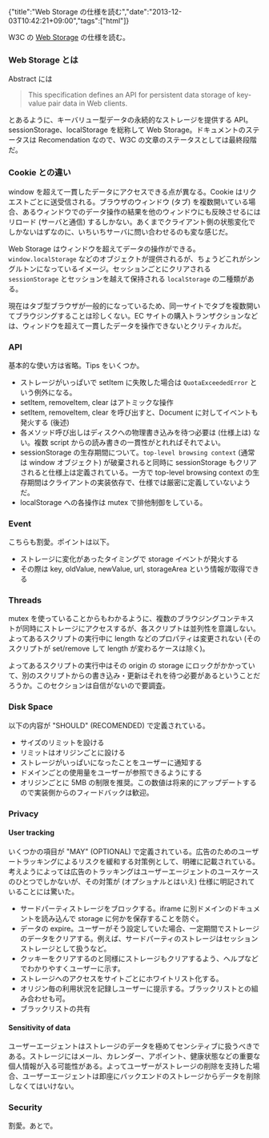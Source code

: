 {"title":"Web Storage の仕様を読む","date":"2013-12-03T10:42:21+09:00","tags":["html"]}

W3C の [Web Storage](http://www.w3.org/TR/webstorage/) の仕様を読む。

### Web Storage とは

Abstract には

> This specification defines an API for persistent data storage of key-value pair data in Web clients.

とあるように、キーバリュー型データの永続的なストレージを提供する API。sessionStorage、localStorage を総称して Web Storage。ドキュメントのステータスは Recomendation なので、W3C の文章のステータスとしては最終段階だ。

### Cookie との違い

window を超えて一貫したデータにアクセスできる点が異なる。Cookie はリクエストごとに送受信される。ブラウザのウィンドウ (タブ) を複数開いている場合、あるウィンドウでのデータ操作の結果を他のウィンドウにも反映させるにはリロード (サーバと通信) するしかない。あくまでクライアント側の状態変化でしかないはずなのに、いちいちサーバに問い合わせるのも変な感じだ。

Web Storage はウィンドウを超えてデータの操作ができる。`window.localStorage` などのオブジェクトが提供されるが、ちょうどこれがシングルトンになっているイメージ。セッションごとにクリアされる `sessionStorage` とセッションを越えて保持される `localStorage` の二種類がある。

現在はタブ型ブラウザが一般的になっているため、同一サイトでタブを複数開いてブラウジングすることは珍しくない。EC サイトの購入トランザクションなどは、ウィンドウを超えて一貫したデータを操作できないとクリティカルだ。

### API

基本的な使い方は省略。Tips をいくつか。

- ストレージがいっぱいで setItem に失敗した場合は `QuotaExceededError` という例外になる。
- setItem, removeItem, clear はアトミックな操作
- setItem, removeItem, clear を呼び出すと、Document に対してイベントも発火する (後述)
- 各メソッド呼び出しはディスクへの物理書き込みを待つ必要は (仕様上は) ない。複数 script からの読み書きの一貫性がとれればそれでよい。
- sessionStorage の生存期間について。`top-level browsing context` (通常は window オブジェクト) が破棄されると同時に sessionStorage もクリアされると仕様上は定義されている。一方で top-level browsing context の生存期間はクライアントの実装依存で、仕様では厳密に定義していないようだ。
- localStorage への各操作は mutex で排他制御をしている。

### Event

こちらも割愛。ポイントは以下。

- ストレージに変化があったタイミングで storage イベントが発火する
- その際は key, oldValue, newValue, url, storageArea という情報が取得できる

### Threads

mutex を使っていることからもわかるように、複数のブラウジングコンテキストが同時にストレージにアクセスするが、各スクリプトは並列性を意識しない。よってあるスクリプトの実行中に length などのプロパティは変更されない (そのスクリプトが set/remove して length が変わるケースは除く)。

よってあるスクリプトの実行中はその origin の storage にロックがかかっていて、別のスクリプトからの書き込み・更新はそれを待つ必要があるということだろうか。このセクションは自信がないので要調査。

### Disk Space

以下の内容が "SHOULD" (RECOMENDED) で定義されている。

- サイズのリミットを設ける
- リミットはオリジンごとに設ける
- ストレージがいっぱいになったことをユーザーに通知する
- ドメインごとの使用量をユーザーが参照できるようにする
- オリジンごとに 5MB の制限を推奨。この数値は将来的にアップデートするので実装側からのフィードバックは歓迎。

### Privacy

#### User tracking

いくつかの項目が "MAY" (OPTIONAL) で定義されている。広告のためのユーザートラッキングによるリスクを緩和する対策例として、明確に記載されている。考えようによっては広告のトラッキングはユーザーエージェントのユースケースのひとつでしかないが、その対策が (オプショナルとはいえ) 仕様に明記されていることには驚いた。

- サードパーティストレージをブロックする。iframe に別ドメインのドキュメントを読み込んで storage に何かを保存することを防ぐ。
- データの expire。ユーザーがそう設定していた場合、一定期間でストレージのデータをクリアする。例えば、サードパーティのストレージはセッションストレージとして扱うなど。
- クッキーをクリアするのと同様にストレージもクリアするよう、ヘルプなどでわかりやすくユーザーに示す。
- ストレージへのアクセスをサイトごとにホワイトリスト化する。
- オリジン毎の利用状況を記録しユーザーに提示する。ブラックリストとの組み合わせも可。
- ブラックリストの共有

#### Sensitivity of data

ユーザーエージェントはストレージのデータを極めてセンシティブに扱うべきである。ストレージにはメール、カレンダー、アポイント、健康状態などの重要な個人情報が入る可能性がある。よってユーザーがストレージの削除を支持した場合、ユーザーエージェントは即座にバックエンドのストレージからデータを削除しなくてはいけない。

### Security

割愛。あとで。

